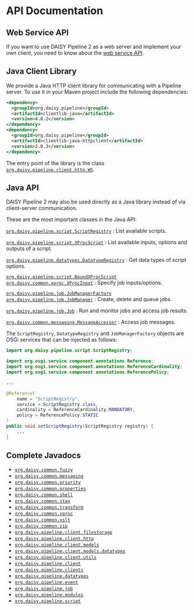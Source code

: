 # API Documentation

## Web Service API

If you want to use DAISY Pipeline 2 as a web server and implement your
own client, you need to know about the [web service API](WebServiceAPI).

## Java Client Library

We provide a Java HTTP client library for communicating with a
Pipeline server. To use it in your Maven project include the following
dependencies:

~~~xml
<dependency>
  <groupId>org.daisy.pipeline</groupId>
  <artifactId>clientlib-java</artifactId>
  <version>4.8.2</version>
</dependency>
<dependency>
  <groupId>org.daisy.pipeline</groupId>
  <artifactId>clientlib-java-httpclient</artifactId>
  <version>2.0.3</version>
</dependency>
~~~
  
The entry point of the library is the class
[`org.daisy.pipeline.client.http.WS`](http://daisy.github.io/pipeline/api/org/daisy/pipeline/client/http/WS.html).

## Java API

DAISY Pipeline 2 may also be used directly as a Java library instead
of via client-server communication.

These are the most important classes in the Java API:

[`org.daisy.pipeline.script.ScriptRegistry`](http://daisy.github.io/pipeline/api/org/daisy/pipeline/script/ScriptRegistry.html)
: List available scripts.

[`org.daisy.pipeline.script.XProcScript`](http://daisy.github.io/pipeline/api/org/daisy/pipeline/script/XProcScript.html)
: List available inputs, options and outputs of a script.

[`org.daisy.pipeline.datatypes.DatatypeRegistry`](http://daisy.github.io/pipeline/api/org/daisy/pipeline/datatypes/DatatypeRegistry.html)
: Get data types of script options.

[`org.daisy.pipeline.script.BoundXProcScript`](http://daisy.github.io/pipeline/api/org/daisy/pipeline/script/BoundXProcScript.html)
[`org.daisy.common.xproc.XProcInput`](http://daisy.github.io/pipeline/api/org/daisy/common/xproc/XProcInput.html)
: Specify job inputs/options.

[`org.daisy.pipeline.job.JobManagerFactory`](http://daisy.github.io/pipeline/api/org/daisy/pipeline/job/JobManagerFactory.html)
[`org.daisy.pipeline.job.JobManager`](http://daisy.github.io/pipeline/api/org/daisy/pipeline/job/JobManager.html)
: Create, delete and queue jobs.

[`org.daisy.pipeline.job.Job`](http://daisy.github.io/pipeline/api/org/daisy/pipeline/job/Job.html)
: Run and monitor jobs and access job results.

[`org.daisy.common.messaging.MessageAccessor`](http://daisy.github.io/pipeline/api/org/daisy/common/messaging/MessageAccessor.html)
: Access job messages.

<!--
FIXME: should not be in API but is currently needed to create a JobManager
[`org.daisy.pipeline.clients.ClientStorage`](http://daisy.github.io/pipeline/api/org/daisy/pipeline/clients/ClientStorage.html)
: Create, delete and access clients.
-->

The `ScriptRegistry`, `DatatypeRegistry` and `JobManagerFactory`
objects are OSGi services that can be injected as follows:

~~~java
import org.daisy.pipeline.script.ScriptRegistry;

import org.osgi.service.component.annotations.Reference;
import org.osgi.service.component.annotations.ReferenceCardinality;
import org.osgi.service.component.annotations.ReferencePolicy;

...

@Reference(
    name = "ScriptRegistry",
    service = ScriptRegistry.class,
    cardinality = ReferenceCardinality.MANDATORY,
    policy = ReferencePolicy.STATIC
)
public void setScriptRegistry(ScriptRegistry registry) {
    ...
}
~~~

## Complete Javadocs

<!--
FIXME: add short description for every package
-->

- [`org.daisy.common.fuzzy`](http://daisy.github.io/pipeline/api/org/daisy/common/fuzzy/package-summary.html)
- [`org.daisy.common.messaging`](http://daisy.github.io/pipeline/api/org/daisy/common/messaging/package-summary.html)
- [`org.daisy.common.priority`](http://daisy.github.io/pipeline/api/org/daisy/common/priority/package-summary.html)
- [`org.daisy.common.properties`](http://daisy.github.io/pipeline/api/org/daisy/common/properties/package-summary.html)
- [`org.daisy.common.shell`](http://daisy.github.io/pipeline/api/org/daisy/common/shell/package-summary.html)
- [`org.daisy.common.stax`](http://daisy.github.io/pipeline/api/org/daisy/common/stax/package-summary.html)
- [`org.daisy.common.transform`](http://daisy.github.io/pipeline/api/org/daisy/common/transform/package-summary.html)
- [`org.daisy.common.xproc`](http://daisy.github.io/pipeline/api/org/daisy/common/xproc/package-summary.html)
- [`org.daisy.common.xslt`](http://daisy.github.io/pipeline/api/org/daisy/common/xslt/package-summary.html)
- [`org.daisy.common.zip`](http://daisy.github.io/pipeline/api/org/daisy/common/zip/package-summary.html)
- [`org.daisy.pipeline.client.filestorage`](http://daisy.github.io/pipeline/api/org/daisy/pipeline/client/filestorage/package-summary.html)
- [`org.daisy.pipeline.client.http`](http://daisy.github.io/pipeline/api/org/daisy/pipeline/client/http/package-summary.html)
- [`org.daisy.pipeline.client.models`](http://daisy.github.io/pipeline/api/org/daisy/pipeline/client/models/package-summary.html)
- [`org.daisy.pipeline.client.models.datatypes`](http://daisy.github.io/pipeline/api/org/daisy/pipeline/client/models/datatypes/package-summary.html)
- [`org.daisy.pipeline.client.utils`](http://daisy.github.io/pipeline/api/org/daisy/pipeline/client/utils/package-summary.html)
- [`org.daisy.pipeline.client`](http://daisy.github.io/pipeline/api/org/daisy/pipeline/client/package-summary.html)
- [`org.daisy.pipeline.clients`](http://daisy.github.io/pipeline/api/org/daisy/pipeline/clients/package-summary.html)
- [`org.daisy.pipeline.datatypes`](http://daisy.github.io/pipeline/api/org/daisy/pipeline/datatypes/package-summary.html)
- [`org.daisy.pipeline.event`](http://daisy.github.io/pipeline/api/org/daisy/pipeline/event/package-summary.html)
- [`org.daisy.pipeline.job`](http://daisy.github.io/pipeline/api/org/daisy/pipeline/job/package-summary.html)
- [`org.daisy.pipeline.modules`](http://daisy.github.io/pipeline/api/org/daisy/pipeline/modules/package-summary.html)
- [`org.daisy.pipeline.script`](http://daisy.github.io/pipeline/api/org/daisy/pipeline/script/package-summary.html)
